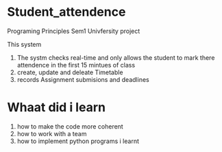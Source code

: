 # Student_attendence
Programing Principles Sem1 Univfersity project 

This system 
1. The systm checks real-time and only allows the student to mark there attendence in the first 15 mintues of class 
2. create, update and deleate Timetable
3. records Assignment submisions and deadlines




# Whaat did i learn 
1. how to make the code more coherent
2. how to work with a team
3. how to implement python programs i learnt 
